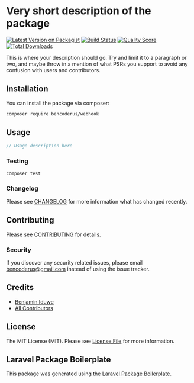 # Very short description of the package

[![Latest Version on Packagist](https://img.shields.io/packagist/v/bencoderus/webhook.svg?style=flat-square)](https://packagist.org/packages/bencoderus/webhook)
[![Build Status](https://img.shields.io/travis/bencoderus/webhook/master.svg?style=flat-square)](https://travis-ci.org/bencoderus/webhook)
[![Quality Score](https://img.shields.io/scrutinizer/g/bencoderus/webhook.svg?style=flat-square)](https://scrutinizer-ci.com/g/bencoderus/webhook)
[![Total Downloads](https://img.shields.io/packagist/dt/bencoderus/webhook.svg?style=flat-square)](https://packagist.org/packages/bencoderus/webhook)

This is where your description should go. Try and limit it to a paragraph or two, and maybe throw in a mention of what PSRs you support to avoid any confusion with users and contributors.

## Installation

You can install the package via composer:

```bash
composer require bencoderus/webhook
```

## Usage

``` php
// Usage description here
```

### Testing

``` bash
composer test
```

### Changelog

Please see [CHANGELOG](CHANGELOG.md) for more information what has changed recently.

## Contributing

Please see [CONTRIBUTING](CONTRIBUTING.md) for details.

### Security

If you discover any security related issues, please email bencoderus@gmail.com instead of using the issue tracker.

## Credits

- [Benjamin Iduwe](https://github.com/bencoderus)
- [All Contributors](../../contributors)

## License

The MIT License (MIT). Please see [License File](LICENSE.md) for more information.

## Laravel Package Boilerplate

This package was generated using the [Laravel Package Boilerplate](https://laravelpackageboilerplate.com).
